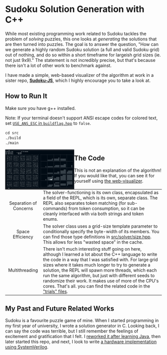 
# Sudoku Solution Generation with C++

While most existing programming work related to Sudoku tackles the problem of _solving_ puzzles, this one looks at _generating_ the solutions that are then turned into puzzles. The goal is to answer the question, "How can we generate a highly random Sudoku solution (a full and valid Sudoku grid) out of nothing, and do so within a short timeframe for largeish grid sizes (ie. not just 9x9)." The statement is not incredibly precise, but that's because there isn't a lot of other work to benchmark against.

I have made a simple, web-based visualizer of the algorithm at work in a sister repo, [**Sudoku-JS**](https://david-fong.github.io/Sudoku-JS/), which I highly encourage you to take a look at.

## How to Run It

Make sure you have g++ installed.

Note: If your terminal doesn't support ANSI escape codes for colored text, set [`USE_ANS_ESC` in `buildflag.hpp`](src/buildflag.hpp) to `false`.

```shell
cd src
./build
./main
```

<img src="images/25x25_example.png" width="44%" align="left" />

## The Code

This is not an explanation of the algorithm! If you would like that, you can see it for yourself using [the web-visualizer](https://david-fong.github.io/Sudoku-JS/).

|   | |
|:-:|-|
| Separation of Concerns | The solver-functioning is its own class, encapsulated as a field of the REPL, which is its own, separate class. The REPL also separates token matching (for sub-commands) from token consumption, so it can be cleanly interfaced with via both strings and token enums. |
| Space Efficiency | The solver class uses a grid-size template parameter to conditionally specify the byte-width of its members. You can find those type definitions in [src/solver/size.hpp](src/sudoku/solver/size.hpp). This allows for less "wasted space" in the cache. |
| Multithreading | There isn't much interesting stuff going on here, although I learned a lot about the C++ language to write the code in a way that I was satisfied with. For large grid sizes where it takes much longer to try to generate a solution, the REPL will spawn more threads, which each run the same algorithm, but just with different seeds to randomize their work. It makes use of more of the CPU's cores. That's all. you can find the related code in the ["trials" files](src/solver). |


## My Past and Future Related Works

Sudoku is a favourite puzzle game of mine. When I started programming in my first year of university, I wrote a solution generator in C. Looking back, I can say the code was terrible, but I still remember the feelings of excitement and gratification that I felt. I [reworked it after learning Java](https://github.com/david-fong/Sudoku-J), then later started this repo, and next, I look to write [a hardware implementation using SystemVerilog](https://github.com/david-fong/Sudoku-SV).

